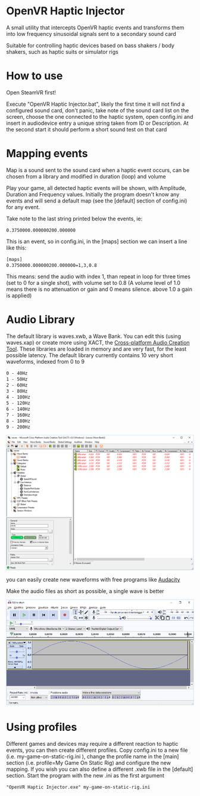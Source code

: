 # OpenVR Haptic Injector

A small utility that intercepts OpenVR haptic events and transforms them into low frequency sinusoidal signals sent to a secondary sound card

Suitable for controlling haptic devices based on bass shakers / body shakers, such as haptic suits or simulator rigs

# How to use

Open SteamVR first!

Execute "OpenVR Haptic Injector.bat", likely the first time it will not find a configured sound card, don't panic, take note of the sound card list on the screen, choose the one connected to the haptic system, open config.ini and insert in audiodevice entry a unique string taken from ID or Description. At the second start it should perform a short sound test on that card

# Mapping events

Map is a sound sent to the sound card when a haptic event occurs, can be chosen from a library and modified in duration (loop) and volume

Play your game, all detected haptic events will be shown, with Amplitude, Duration and Frequency values. Initially the program doesn't know any events and will send a default map (see the [default] section of config.ini) for any event.

Take note to the last string printed below the events, ie:

```
0.3750000.000000200.000000
```

This is an event, so in config.ini, in the [maps] section we can insert a line like this:

```
[maps]
0.3750000.000000200.000000=1,3,0.8
```

This means: send the audio with index 1, than repeat in loop for three times (set to 0 for a single shot), with volume set to 0.8 (A volume level of 1.0 means there is no attenuation or gain and 0 means silence. above 1.0 a gain is applied)

# Audio Library

The default library is waves.xwb, a Wave Bank. You can edit this (using waves.xap) or create more using XACT, the [Cross-platform Audio Creation Tool](https://en.wikipedia.org/wiki/Cross-platform_Audio_Creation_Tool). These libraries are loaded in memory and are very fast, for the least possible latency. The default library currently contains 10 very short waveforms, indexed from 0 to 9

```
0 - 40Hz
1 - 50Hz
2 - 60Hz
3 - 80Hz
4 - 100Hz
5 - 120Hz
6 - 140Hz
7 - 160Hz
8 - 180Hz
9 - 200Hz
```

![Cross-platform Audio Creation Tool](https://github.com/mmorselli/OpenVR-Haptic-Injector/blob/master/media/XACT.png)

you can easily create new waveforms with free programs like [Audacity](https://www.audacityteam.org/)

Make the audio files as short as possible, a single wave is better

![Audacity](https://github.com/mmorselli/OpenVR-Haptic-Injector/blob/master/media/Audacity.png)

# Using profiles

Different games and devices may require a different reaction to haptic events, you can then create different profiles. Copy config.ini to a new file (i.e. my-game-on-static-rig.ini ), change the profile name in the [main] section (i.e. profile=My Game On Static Rig) and configure the new mapping. If you wish you can also define a different .xwb file in the [default] section. Start the program with the new .ini as the first argument

```
"OpenVR Haptic Injector.exe" my-game-on-static-rig.ini
```


